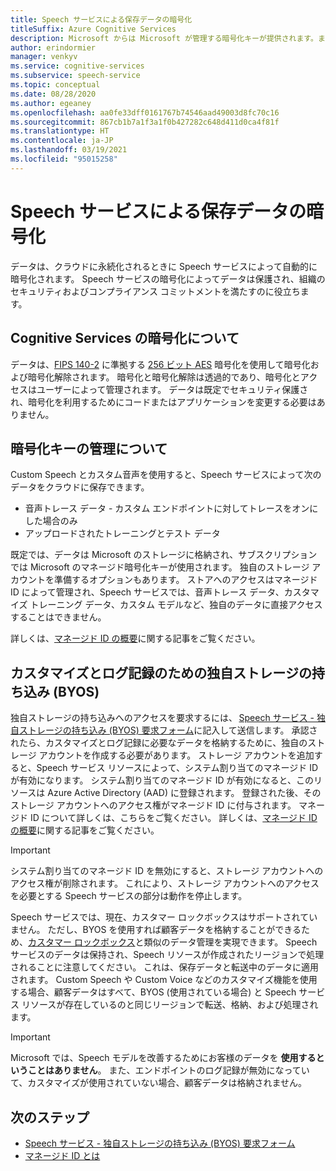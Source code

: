 ```yaml
---
title: Speech サービスによる保存データの暗号化
titleSuffix: Azure Cognitive Services
description: Microsoft からは Microsoft が管理する暗号化キーが提供されます。また、カスタマー マネージド キー (CMK) と呼ばれている独自のキーで自分の Cognitive Services サブスクリプションを管理することをお客様に許可します。 この記事では、音声サービスによる保存データの暗号化について説明します。
author: erindormier
manager: venkyv
ms.service: cognitive-services
ms.subservice: speech-service
ms.topic: conceptual
ms.date: 08/28/2020
ms.author: egeaney
ms.openlocfilehash: aa0fe33dff0161767b74546aad49003d8fc70c16
ms.sourcegitcommit: 867cb1b7a1f3a1f0b427282c648d411d0ca4f81f
ms.translationtype: HT
ms.contentlocale: ja-JP
ms.lasthandoff: 03/19/2021
ms.locfileid: "95015258"
---
```

# <a name="speech-service-encryption-of-data-at-rest"></a>Speech サービスによる保存データの暗号化

データは、クラウドに永続化されるときに Speech サービスによって自動的に暗号化されます。 Speech サービスの暗号化によってデータは保護され、組織のセキュリティおよびコンプライアンス コミットメントを満たすのに役立ちます。

## <a name="about-cognitive-services-encryption"></a>Cognitive Services の暗号化について

データは、[FIPS 140-2](https://en.wikipedia.org/wiki/FIPS_140-2) に準拠する [256 ビット AES](https://en.wikipedia.org/wiki/Advanced_Encryption_Standard) 暗号化を使用して暗号化および暗号化解除されます。 暗号化と暗号化解除は透過的であり、暗号化とアクセスはユーザーによって管理されます。 データは既定でセキュリティ保護され、暗号化を利用するためにコードまたはアプリケーションを変更する必要はありません。

## <a name="about-encryption-key-management"></a>暗号化キーの管理について

Custom Speech とカスタム音声を使用すると、Speech サービスによって次のデータをクラウドに保存できます。  

* 音声トレース データ - カスタム エンドポイントに対してトレースをオンにした場合のみ
* アップロードされたトレーニングとテスト データ

既定では、データは Microsoft のストレージに格納され、サブスクリプションでは Microsoft のマネージド暗号化キーが使用されます。 独自のストレージ アカウントを準備するオプションもあります。 ストアへのアクセスはマネージド ID によって管理され、Speech サービスでは、音声トレース データ、カスタマイズ トレーニング データ、カスタム モデルなど、独自のデータに直接アクセスすることはできません。

詳しくは、[マネージド ID の概要](../../active-directory/managed-identities-azure-resources/overview.md)に関する記事をご覧ください。

## <a name="bring-your-own-storage-byos-for-customization-and-logging"></a>カスタマイズとログ記録のための独自ストレージの持ち込み (BYOS)

独自ストレージの持ち込みへのアクセスを要求するには、 [Speech サービス - 独自ストレージの持ち込み (BYOS) 要求フォーム](https://aka.ms/cogsvc-cmk)に記入して送信します。 承認されたら、カスタマイズとログ記録に必要なデータを格納するために、独自のストレージ アカウントを作成する必要があります。 ストレージ アカウントを追加すると、Speech サービス リソースによって、システム割り当てのマネージド ID が有効になります。 システム割り当てのマネージド ID が有効になると、このリソースは Azure Active Directory (AAD) に登録されます。 登録された後、そのストレージ アカウントへのアクセス権がマネージド ID に付与されます。 マネージド ID について詳しくは、こちらをご覧ください。 詳しくは、[マネージド ID の概要](../../active-directory/managed-identities-azure-resources/overview.md)に関する記事をご覧ください。

> [!IMPORTANT]
> システム割り当てのマネージド ID を無効にすると、ストレージ アカウントへのアクセス権が削除されます。 これにより、ストレージ アカウントへのアクセスを必要とする Speech サービスの部分は動作を停止します。  

Speech サービスでは、現在、カスタマー ロックボックスはサポートされていません。 ただし、BYOS を使用すれば顧客データを格納することができるため、[カスタマー ロックボックス](../../security/fundamentals/customer-lockbox-overview.md)と類似のデータ管理を実現できます。 Speech サービスのデータは保持され、Speech リソースが作成されたリージョンで処理されることに注意してください。 これは、保存データと転送中のデータに適用されます。 Custom Speech や Custom Voice などのカスタマイズ機能を使用する場合、顧客データはすべて、BYOS (使用されている場合) と Speech サービス リソースが存在しているのと同じリージョンで転送、格納、および処理されます。

> [!IMPORTANT]
> Microsoft では、Speech モデルを改善するためにお客様のデータを **使用するということはありません**。 また、エンドポイントのログ記録が無効になっていて、カスタマイズが使用されていない場合、顧客データは格納されません。 

## <a name="next-steps"></a>次のステップ

* [Speech サービス - 独自ストレージの持ち込み (BYOS) 要求フォーム](https://aka.ms/cogsvc-cmk)
* [マネージド ID とは](../../active-directory/managed-identities-azure-resources/overview.md)